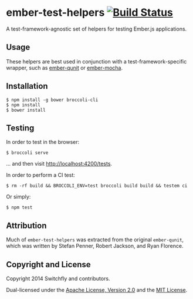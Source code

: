 # ember-test-helpers [![Build Status](https://secure.travis-ci.org/switchfly/ember-test-helpers.png?branch=master)](http://travis-ci.org/switchfly/ember-test-helpers)

A test-framework-agnostic set of helpers for testing Ember.js applications.

## Usage

These helpers are best used in conjunction with a test-framework-specific wrapper, such as
[ember-qunit](https://github.com/rwjblue/ember-qunit) or
[ember-mocha](https://github.com/switchfly/ember-mocha).

## Installation

```
$ npm install -g bower broccoli-cli
$ npm install
$ bower install
```

## Testing

In order to test in the browser:

```
$ broccoli serve
```

... and then visit [http://localhost:4200/tests](http://localhost:4200/tests).

In order to perform a CI test:

```
$ rm -rf build && BROCCOLI_ENV=test broccoli build build && testem ci
```

Or simply:

```
$ npm test
```

## Attribution

Much of `ember-test-helpers` was extracted from the original `ember-qunit`, which
was written by Stefan Penner, Robert Jackson, and  Ryan Florence. 

## Copyright and License

Copyright 2014 Switchfly and contributors.

Dual-licensed under the [Apache License, Version 2.0](./APACHE-LICENSE) and the [MIT License](./MIT-LICENSE).
